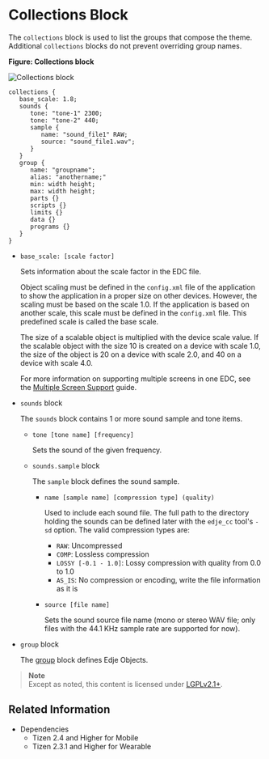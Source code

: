 # Collections Block

The `collections` block is used to list the groups that compose the theme. Additional `collections` blocks do not prevent overriding group names.

**Figure: Collections block**

![Collections block](./media/diagram_collections.png)

```
collections {
   base_scale: 1.8;
   sounds {
      tone: "tone-1" 2300;
      tone: "tone-2" 440;
      sample {
         name: "sound_file1" RAW;
         source: "sound_file1.wav";
      }
   }
   group {
      name: "groupname";
      alias: "anothername;"
      min: width height;
      max: width height;
      parts {}
      scripts {}
      limits {}
      data {}
      programs {}
   }
}
```

- `base_scale: [scale factor]`  

  Sets information about the scale factor in the EDC file.  

  Object scaling must be defined in the `config.xml` file of the application to show the application in a proper size on other devices. However, the scaling must be based on the scale 1.0. If the application is based on another scale, this scale must be defined in the `config.xml` file. This predefined scale is called the base scale.  

  The size of a scalable object is multiplied with the device scale value. If the scalable object with the size 10 is created on a device with scale 1.0, the size of the object is 20 on a device with scale 2.0, and 40 on a device with scale 4.0.  

  For more information on supporting multiple screens in one EDC, see the [Multiple Screen Support](./multiple-screens.md) guide.

- `sounds` block  

  The `sounds` block contains 1 or more sound sample and tone items.
  - `tone [tone name] [frequency]`  

    Sets the sound of the given frequency.

  - `sounds.sample` block  

    The `sample` block defines the sound sample.
    - `name [sample name] [compression type] (quality)`  

      Used to include each sound file. The full path to the directory holding the sounds can be defined later with the `edje_cc` tool's `-sd` option. The valid compression types are:	    
      - `RAW`: Uncompressed    
      - `COMP`: Lossless compression    
      - `LOSSY [-0.1 - 1.0]`: Lossy compression with quality from 0.0 to 1.0    
      - `AS_IS`: No compression or encoding, write the file information as it is

    - `source [file name]`  

      Sets the sound source file name (mono or stereo WAV file; only files with the 44.1 KHz sample rate are supported for now).

- `group` block  

  The [group](./learn-edc-group.md) block defines Edje Objects.

> **Note**  
> Except as noted, this content is licensed under [LGPLv2.1+](http://opensource.org/licenses/LGPL-2.1).

## Related Information
- Dependencies
  - Tizen 2.4 and Higher for Mobile
  - Tizen 2.3.1 and Higher for Wearable
